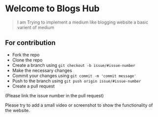 # Welcome to Blogs Hub

> I am Trying to implement a medium like blogging website a basic varient of medium


## For contribution

- Fork the repo
- Clone the repo
- Create a branch using `git checkout -b issue/#issue-number`
- Make the necessary changes
- Commit your changes using `git commit -m 'commit message'`
- Push to the branch using `git push origin issue/#issue-number `
- Create a pull request 

(Please link the issue number in  the pull request)

Please try to add a small video or screenshot to show the functionality of the website.